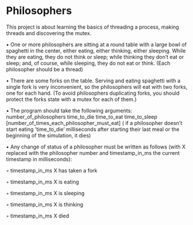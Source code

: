 # Philosophers

This project is about learning the basics of threading a process, making threads and discovering the mutex.

• One or more philosophers are sitting at a round table  with a large bowl of spaghetti in the center, either eating, either thinking,
either sleeping. While they are eating, they do not think or sleep; while thinking
they don’t eat or sleep; and, of course, while sleeping, they do not eat or think.
(Each philosopher should be a thread)

• There are some forks on the table. Serving and eating spaghetti with a single fork
is very inconvenient, so the philosophers will eat with two forks, one for each hand.
(To avoid philosophers duplicating forks, you should protect the forks state with a
mutex for each of them.)

• The program should take the following arguments: number_of_philosophers time_to_die
time_to_eat time_to_sleep [number_of_times_each_philosopher_must_eat]
( if a philosopher doesn’t start eating ’time_to_die’
milliseconds after starting their last meal or the beginning of the simulation,
it dies)

• Any change of status of a philosopher must be written as follows (with X replaced
with the philosopher number and timestamp_in_ms the current timestamp in milliseconds):

◦ timestamp_in_ms X has taken a fork

◦ timestamp_in_ms X is eating

◦ timestamp_in_ms X is sleeping

◦ timestamp_in_ms X is thinking

◦ timestamp_in_ms X died
